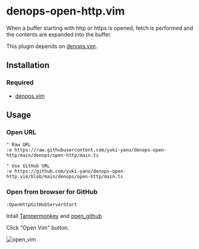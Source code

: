# denops-open-http.vim

When a buffer starting with http or https is opened, fetch is performed and the contents are expanded into the buffer.

This plugin depends on [denops.vim](https://github.com/vim-denops/denops.vim).

## Installation

### Required

- [denops.vim](https://github.com/vim-denops/denops.vim)

## Usage

### Open URL

```vim
" Raw URL
:e https://raw.githubusercontent.com/yuki-yano/denops-open-http/main/denops/open-http/main.ts

" Use GitHub URL
:e https://github.com/yuki-yano/denops-open-http.vim/blob/main/denops/open-http/main.ts
```

### Open from browser for GitHub

```vim
:OpenHttpGitHubServerStart
```

Intall [Tampermonkey](https://chrome.google.com/webstore/detail/tampermonkey/dhdgffkkebhmkfjojejmpbldmpobfkfo?hl=ja) and [open_github](https://raw.githubusercontent.com/yuki-yano/denops-open-http.vim/main/user_script/open_github.user.js)

Click "Open Vim" button.

![open_vim](https://user-images.githubusercontent.com/5423775/216571047-5147d6e9-c731-427b-b773-47f32b6f5a2a.png)
